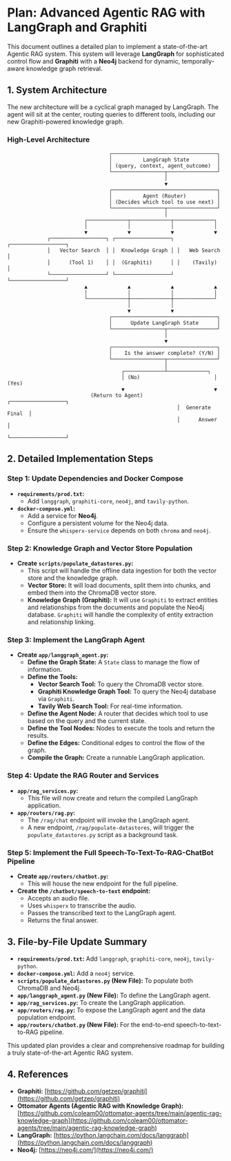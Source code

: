 # Plan: Advanced Agentic RAG with LangGraph and Graphiti

This document outlines a detailed plan to implement a state-of-the-art Agentic RAG system. This system will leverage **LangGraph** for sophisticated control flow and **Graphiti** with a **Neo4j** backend for dynamic, temporally-aware knowledge graph retrieval.

## 1. System Architecture

The new architecture will be a cyclical graph managed by LangGraph. The agent will sit at the center, routing queries to different tools, including our new Graphiti-powered knowledge graph.

### High-Level Architecture

```
                                 ┌──────────────────────────────────┐
                                 │          LangGraph State         │
                                 │ (query, context, agent_outcome)  │
                                 └─────────────────┬────────────────┘
                                                   │
                                                   ▼
                                 ┌──────────────────────────────────┐
                                 │          Agent (Router)          │
                                 │ (Decides which tool to use next) │
                                 └─────────────────┬────────────────┘
                                                   │
                         ┌─────────────┬─────────────┬─────────────┐
                         │             │             │             │
                         ▼             ▼             ▼             ▼
             ┌──────────────────┐ ┌──────────────────┐ ┌──────────────────┐
             │   Vector Search  │ │  Knowledge Graph │ │   Web Search   │
             │      (Tool 1)    │ │  (Graphiti)      │ │    (Tavily)    │
             └──────────────────┘ └──────────────────┘ └──────────────────┘
                         ▲             ▲             ▲             ▲
                         │             │             │             │
                         └─────────────┼─────────────┼─────────────┘
                                       │             │
                                       ▼             ▼
                                 ┌──────────────────────────────────┐
                                 │      Update LangGraph State      │
                                 └─────────────────┬────────────────┘
                                                   │
                                                   ▼
                                 ┌──────────────────────────────────┐
                                 │    Is the answer complete? (Y/N) │
                                 └─────────────────┬────────────────┘
                                                   │
                                     ┌─────────────┴─────────────┐
                                     │ (No)                        │ (Yes)
                                     ▼                             ▼
                           (Return to Agent)           ┌──────────────────┐
                                                       │  Generate Final  │
                                                       │      Answer      │
                                                       └──────────────────┘
```

## 2. Detailed Implementation Steps

### Step 1: Update Dependencies and Docker Compose

*   **`requirements/prod.txt`:**
    *   Add `langgraph`, `graphiti-core`, `neo4j`, and `tavily-python`.
*   **`docker-compose.yml`:**
    *   Add a service for **Neo4j**.
    *   Configure a persistent volume for the Neo4j data.
    *   Ensure the `whisperx-service` depends on both `chroma` and `neo4j`.

### Step 2: Knowledge Graph and Vector Store Population

*   **Create `scripts/populate_datastores.py`:**
    *   This script will handle the offline data ingestion for both the vector store and the knowledge graph.
    *   **Vector Store:** It will load documents, split them into chunks, and embed them into the ChromaDB vector store.
    *   **Knowledge Graph (Graphiti):** It will use `Graphiti` to extract entities and relationships from the documents and populate the Neo4j database. `Graphiti` will handle the complexity of entity extraction and relationship linking.

### Step 3: Implement the LangGraph Agent

*   **Create `app/langgraph_agent.py`:**
    *   **Define the Graph State:** A `State` class to manage the flow of information.
    *   **Define the Tools:**
        *   **Vector Search Tool:** To query the ChromaDB vector store.
        *   **Graphiti Knowledge Graph Tool:** To query the Neo4j database via `Graphiti`.
        *   **Tavily Web Search Tool:** For real-time information.
    *   **Define the Agent Node:** A router that decides which tool to use based on the query and the current state.
    *   **Define the Tool Nodes:** Nodes to execute the tools and return the results.
    *   **Define the Edges:** Conditional edges to control the flow of the graph.
    *   **Compile the Graph:** Create a runnable LangGraph application.

### Step 4: Update the RAG Router and Services

*   **`app/rag_services.py`:**
    *   This file will now create and return the compiled LangGraph application.
*   **`app/routers/rag.py`:**
    *   The `/rag/chat` endpoint will invoke the LangGraph agent.
    *   A new endpoint, `/rag/populate-datastores`, will trigger the `populate_datastores.py` script as a background task.

### Step 5: Implement the Full Speech-To-Text-To-RAG-ChatBot Pipeline

*   **Create `app/routers/chatbot.py`:**
    *   This will house the new endpoint for the full pipeline.
*   **Create the `/chatbot/speech-to-text` endpoint:**
    *   Accepts an audio file.
    *   Uses `whisperx` to transcribe the audio.
    *   Passes the transcribed text to the LangGraph agent.
    *   Returns the final answer.

## 3. File-by-File Update Summary

*   **`requirements/prod.txt`:** Add `langgraph`, `graphiti-core`, `neo4j`, `tavily-python`.
*   **`docker-compose.yml`:** Add a `neo4j` service.
*   **`scripts/populate_datastores.py` (New File):** To populate both ChromaDB and Neo4j.
*   **`app/langgraph_agent.py` (New File):** To define the LangGraph agent.
*   **`app/rag_services.py`:** To create the LangGraph application.
*   **`app/routers/rag.py`:** To expose the LangGraph agent and the data population endpoint.
*   **`app/routers/chatbot.py` (New File):** For the end-to-end speech-to-text-to-RAG pipeline.

This updated plan provides a clear and comprehensive roadmap for building a truly state-of-the-art Agentic RAG system.

## 4. References

*   **Graphiti:** [https://github.com/getzep/graphiti](https://github.com/getzep/graphiti)
*   **Ottomator Agents (Agentic RAG with Knowledge Graph):** [https://github.com/coleam00/ottomator-agents/tree/main/agentic-rag-knowledge-graph](https://github.com/coleam00/ottomator-agents/tree/main/agentic-rag-knowledge-graph)
*   **LangGraph:** [https://python.langchain.com/docs/langgraph](https://python.langchain.com/docs/langgraph)
*   **Neo4j:** [https://neo4j.com/](https://neo4j.com/)
